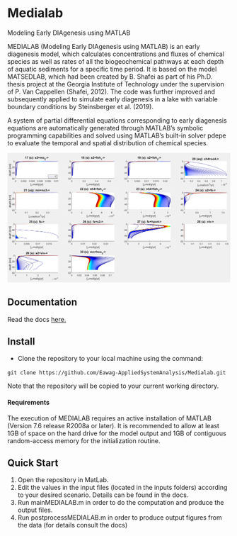 # Medialab
Modeling Early DIAgenesis using MATLAB

MEDIALAB (Modeling Early DIAgenesis using MATLAB) is an early diagenesis model, which calculates concentrations and fluxes of chemical species as well as rates of all the biogeochemical pathways at each depth of aquatic sediments for a specific time period. It is based on the model MATSEDLAB, which had been created by B. Shafei as part of his Ph.D. thesis project at the Georgia Institute of Technology under the supervision of P. Van Cappellen (Shafei, 2012). The code was further improved and subsequently applied to simulate early diagenesis in a lake with variable boundary conditions by Steinsberger et al. (2019). 

A system of partial differential equations corresponding to early diagenesis equations are automatically generated through MATLAB’s symbolic programming capabilities and solved using MATLAB’s built-in solver pdepe to evaluate the temporal and spatial distribution of chemical species.

![Output Image](https://github.com/Eawag-AppliedSystemAnalysis/Medialab/blob/master/docs/example_output.png)

## Documentation

Read the docs [here.](https://github.com/Eawag-AppliedSystemAnalysis/Medialab/blob/master/docs/MEDIALAB%20User%20Manual_220201.pdf)

## Install 

- Clone the repository to your local machine using the command: 

 `git clone https://github.com/Eawag-AppliedSystemAnalysis/Medialab.git`
 
 Note that the repository will be copied to your current working directory.
 
 #### Requirements
 
 The execution of MEDIALAB requires an active installation of MATLAB (Version 7.6 release R2008a or later). It is recommended to allow at least 1GB of space on the hard drive for the model output and 1GB of contiguous random-access memory for the initialization routine.

## Quick Start

1. Open the repository in MatLab.
2. Edit the values in the input files (located in the inputs folders) according to your desired scenario. Details can be found in the docs. 
3. Run mainMEDIALAB.m in order to do the computation and produce the output files.
4. Run postprocessMEDIALAB.m in order to produce output figures from the data (for details consult the docs)